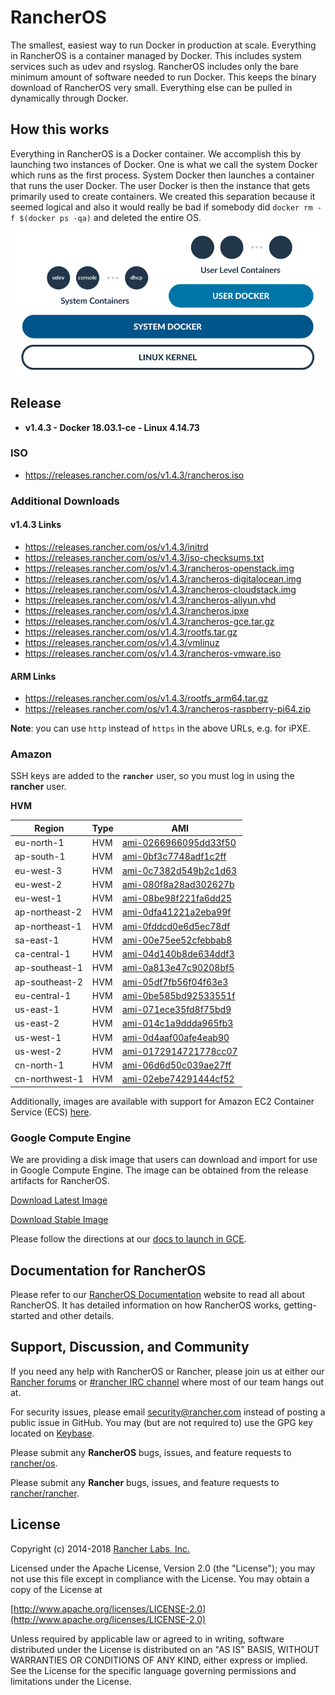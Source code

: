 # RancherOS

The smallest, easiest way to run Docker in production at scale.  Everything in RancherOS is a container managed by Docker.  This includes system services such as udev and rsyslog.  RancherOS includes only the bare minimum amount of software needed to run Docker.  This keeps the binary download of RancherOS very small.  Everything else can be pulled in dynamically through Docker.

## How this works

Everything in RancherOS is a Docker container.  We accomplish this by launching two instances of
Docker.  One is what we call the system Docker which runs as the first process.  System Docker then launches
a container that runs the user Docker.  The user Docker is then the instance that gets primarily
used to create containers.  We created this separation because it seemed logical and also
it would really be bad if somebody did `docker rm -f $(docker ps -qa)` and deleted the entire OS.

![How it works](./rancheros.png "How it works")

## Release

- **v1.4.3 - Docker 18.03.1-ce - Linux 4.14.73**

### ISO

- https://releases.rancher.com/os/v1.4.3/rancheros.iso

### Additional Downloads

#### v1.4.3 Links

* https://releases.rancher.com/os/v1.4.3/initrd
* https://releases.rancher.com/os/v1.4.3/iso-checksums.txt
* https://releases.rancher.com/os/v1.4.3/rancheros-openstack.img
* https://releases.rancher.com/os/v1.4.3/rancheros-digitalocean.img
* https://releases.rancher.com/os/v1.4.3/rancheros-cloudstack.img
* https://releases.rancher.com/os/v1.4.3/rancheros-aliyun.vhd
* https://releases.rancher.com/os/v1.4.3/rancheros.ipxe
* https://releases.rancher.com/os/v1.4.3/rancheros-gce.tar.gz
* https://releases.rancher.com/os/v1.4.3/rootfs.tar.gz
* https://releases.rancher.com/os/v1.4.3/vmlinuz
* https://releases.rancher.com/os/v1.4.3/rancheros-vmware.iso

#### ARM Links

* https://releases.rancher.com/os/v1.4.3/rootfs_arm64.tar.gz
* https://releases.rancher.com/os/v1.4.3/rancheros-raspberry-pi64.zip

**Note**: you can use `http` instead of `https` in the above URLs, e.g. for iPXE.

### Amazon

SSH keys are added to the **`rancher`** user, so you must log in using the **rancher** user.

**HVM**

Region | Type | AMI
-------|------|------
eu-north-1 | HVM | [ami-0266966095dd33f50](https://eu-north-1.console.aws.amazon.com/ec2/home?region=eu-north-1#launchInstanceWizard:ami=ami-0266966095dd33f50)
ap-south-1 | HVM | [ami-0bf3c7748adf1c2ff](https://ap-south-1.console.aws.amazon.com/ec2/home?region=ap-south-1#launchInstanceWizard:ami=ami-0bf3c7748adf1c2ff)
eu-west-3 | HVM | [ami-0c7382d549b2c1d63](https://eu-west-3.console.aws.amazon.com/ec2/home?region=eu-west-3#launchInstanceWizard:ami=ami-0c7382d549b2c1d63)
eu-west-2 | HVM | [ami-080f8a28ad302627b](https://eu-west-2.console.aws.amazon.com/ec2/home?region=eu-west-2#launchInstanceWizard:ami=ami-080f8a28ad302627b)
eu-west-1 | HVM | [ami-08be98f221fa6dd25](https://eu-west-1.console.aws.amazon.com/ec2/home?region=eu-west-1#launchInstanceWizard:ami=ami-08be98f221fa6dd25)
ap-northeast-2 | HVM | [ami-0dfa41221a2eba99f](https://ap-northeast-2.console.aws.amazon.com/ec2/home?region=ap-northeast-2#launchInstanceWizard:ami=ami-0dfa41221a2eba99f)
ap-northeast-1 | HVM | [ami-0fddcd0e6d5ec78df](https://ap-northeast-1.console.aws.amazon.com/ec2/home?region=ap-northeast-1#launchInstanceWizard:ami=ami-0fddcd0e6d5ec78df)
sa-east-1 | HVM | [ami-00e75ee52cfebbab8](https://sa-east-1.console.aws.amazon.com/ec2/home?region=sa-east-1#launchInstanceWizard:ami=ami-00e75ee52cfebbab8)
ca-central-1 | HVM | [ami-04d140b8de634ddf3](https://ca-central-1.console.aws.amazon.com/ec2/home?region=ca-central-1#launchInstanceWizard:ami=ami-04d140b8de634ddf3)
ap-southeast-1 | HVM | [ami-0a813e47c90208bf5](https://ap-southeast-1.console.aws.amazon.com/ec2/home?region=ap-southeast-1#launchInstanceWizard:ami=ami-0a813e47c90208bf5)
ap-southeast-2 | HVM | [ami-05df7fb56f04f63e3](https://ap-southeast-2.console.aws.amazon.com/ec2/home?region=ap-southeast-2#launchInstanceWizard:ami=ami-05df7fb56f04f63e3)
eu-central-1 | HVM | [ami-0be585bd92533551f](https://eu-central-1.console.aws.amazon.com/ec2/home?region=eu-central-1#launchInstanceWizard:ami=ami-0be585bd92533551f)
us-east-1 | HVM | [ami-071ece35fd8f75bd9](https://us-east-1.console.aws.amazon.com/ec2/home?region=us-east-1#launchInstanceWizard:ami=ami-071ece35fd8f75bd9)
us-east-2 | HVM | [ami-014c1a9ddda965fb3](https://us-east-2.console.aws.amazon.com/ec2/home?region=us-east-2#launchInstanceWizard:ami=ami-014c1a9ddda965fb3)
us-west-1 | HVM | [ami-0d4aaf00afe4eab90](https://us-west-1.console.aws.amazon.com/ec2/home?region=us-west-1#launchInstanceWizard:ami=ami-0d4aaf00afe4eab90)
us-west-2 | HVM | [ami-0172914721778cc07](https://us-west-2.console.aws.amazon.com/ec2/home?region=us-west-2#launchInstanceWizard:ami=ami-0172914721778cc07)
cn-north-1 | HVM | [ami-06d6d50c039ae27ff](https://cn-north-1.console.amazonaws.cn/ec2/home?region=cn-north-1#launchInstanceWizard:ami=ami-06d6d50c039ae27ff)
cn-northwest-1 | HVM | [ami-02ebe74291444cf52](https://cn-northwest-1.console.amazonaws.cn/ec2/home?region=cn-northwest-1#launchInstanceWizard:ami=ami-02ebe74291444cf52)

Additionally, images are available with support for Amazon EC2 Container Service (ECS) [here](https://rancher.com/docs/os/v1.x/en/installation/amazon-ecs/#amazon-ecs-enabled-amis).

### Google Compute Engine

We are providing a disk image that users can download and import for use in Google Compute Engine. The image can be obtained from the release artifacts for RancherOS.

[Download Latest Image](https://releases.rancher.com/os/latest/rancheros-gce.tar.gz)

[Download Stable Image](https://releases.rancher.com/os/v1.4.3/rancheros-gce.tar.gz)

Please follow the directions at our [docs to launch in GCE](https://rancher.com/docs/os/v1.x/en/installation/running-rancheros/cloud/gce/).

## Documentation for RancherOS

Please refer to our [RancherOS Documentation](https://rancher.com/docs/os/v1.x/en/) website to read all about RancherOS. It has detailed information on how RancherOS works, getting-started and other details.

## Support, Discussion, and Community
If you need any help with RancherOS or Rancher, please join us at either our [Rancher forums](http://forums.rancher.com) or [#rancher IRC channel](http://webchat.freenode.net/?channels=rancher) where most of our team hangs out at.

For security issues, please email security@rancher.com instead of posting a public issue in GitHub.  You may (but are not required to) use the GPG key located on [Keybase](https://keybase.io/rancher).


Please submit any **RancherOS** bugs, issues, and feature requests to [rancher/os](//github.com/rancher/os/issues).

Please submit any **Rancher** bugs, issues, and feature requests to [rancher/rancher](//github.com/rancher/rancher/issues).

## License

Copyright (c) 2014-2018 [Rancher Labs, Inc.](http://rancher.com)

Licensed under the Apache License, Version 2.0 (the "License");
you may not use this file except in compliance with the License.
You may obtain a copy of the License at

[http://www.apache.org/licenses/LICENSE-2.0](http://www.apache.org/licenses/LICENSE-2.0)

Unless required by applicable law or agreed to in writing, software
distributed under the License is distributed on an "AS IS" BASIS,
WITHOUT WARRANTIES OR CONDITIONS OF ANY KIND, either express or implied.
See the License for the specific language governing permissions and
limitations under the License.
